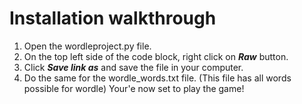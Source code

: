 # Installation walkthrough
1. Open the wordleproject.py file.
2. On the top left side of the code block, right click on **_Raw_** button.
3. Click **_Save link as_** and save the file in your computer.
4. Do the same for the wordle_words.txt file. (This file has all words possible for wordle)
Your'e now set to play the game!
